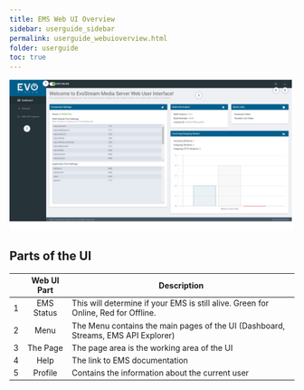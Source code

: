 ```yaml
---
title: EMS Web UI Overview
sidebar: userguide_sidebar
permalink: userguide_webuioverview.html
folder: userguide
toc: true
---
```






![](images/userguide/webuiparts.jpg)

## Parts of the UI

|      | Web UI Part | Description                              |
| :--: | :---------: | ---------------------------------------- |
|  1   | EMS Status  | This will determine if your EMS is still alive. Green for Online, Red for Offline. |
|  2   |    Menu     | The Menu contains the main pages of the UI (Dashboard, Streams, EMS API Explorer) |
|  3   |  The Page   | The page area is the working area of the UI |
|  4   |    Help     | The link to EMS documentation            |
|  5   |   Profile   | Contains the information about the current user |

